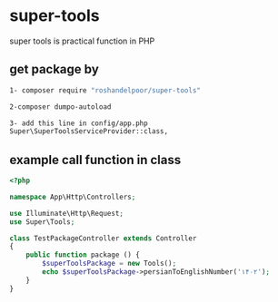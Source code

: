 # super-tools
super tools is practical function in PHP

get package by
--------------
```bash
1- composer require "roshandelpoor/super-tools"

2-composer dumpo-autoload

3- add this line in config/app.php
Super\SuperToolsServiceProvider::class,
```

example call function in class
------------------------------

```php
<?php

namespace App\Http\Controllers;

use Illuminate\Http\Request;
use Super\Tools;

class TestPackageController extends Controller
{
    public function package () {
        $superToolsPackage = new Tools();
        echo $superToolsPackage->persianToEnglishNumber('۱۴۰۲');
    }
}
```
